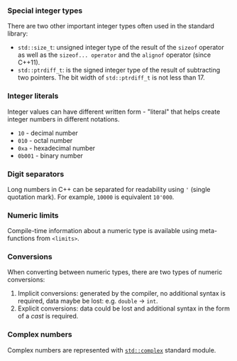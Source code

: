 ### Special integer types

There are two other important integer types often used in the standard library:

- `std::size_t`: unsigned integer type of the result of the `sizeof` operator as well as the `sizeof... operator` and the `alignof` operator (since C++11).
- `std::ptrdiff_t`: is the signed integer type of the result of subtracting two pointers. The bit width of `std::ptrdiff_t` is not less than 17.

### Integer literals

Integer values can have different written form - "literal" that helps create integer numbers in different notations.

- `10` - decimal number
- `010` - octal number
- `0xa` - hexadecimal number
- `0b001` - binary number

### Digit separators

Long numbers in C++ can be separated for readability using `'` (single quotation mark). For example, `10000` is equivalent `10'000`.

### Numeric limits

Compile-time information about a numeric type is available using meta-functions from `<limits>`.

### Conversions

When converting between numeric types, there are two types of numeric conversions:

1. Implicit conversions: generated by the compiler, no additional syntax is required, data maybe be lost: e.g. `double` -> `int`.
2. Explicit conversions: data could be lost and additional syntax in the form of a _cast_ is required.

### Complex numbers

Complex numbers are represented with [`std::complex`][complex] standard module.

[fundamental-types]: https://en.cppreference.com/w/cpp/language/types
[numeric-limits]: https://en.cppreference.com/w/cpp/types/numeric_limits
[complex]: https://en.cppreference.com/w/cpp/numeric/complex
